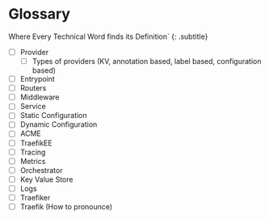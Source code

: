 # Glossary

Where Every Technical Word finds its Definition`
{: .subtitle}

- [ ] Provider
   - [ ] Types of providers (KV, annotation based, label based, configuration based)
- [ ] Entrypoint
- [ ] Routers
- [ ] Middleware
- [ ] Service
- [ ] Static Configuration
- [ ] Dynamic Configuration
- [ ] ACME
- [ ] TraefikEE
- [ ] Tracing
- [ ] Metrics
- [ ] Orchestrator
- [ ] Key Value Store
- [ ] Logs
- [ ] Traefiker
- [ ] Traefik (How to pronounce)
